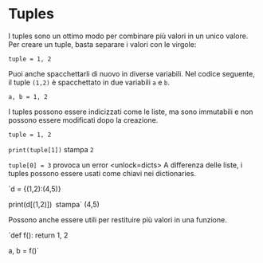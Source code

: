 # Tuples
I tuples sono un ottimo modo per combinare più valori in un unico valore.
Per creare un tuple, basta separare i valori con le virgole:

`tuple = 1, 2`

Puoi anche spacchettarli di nuovo in diverse variabili. Nel codice seguente, il tuple `(1,2)` è spacchettato in due variabili `a` e `b`.

`a, b = 1, 2`

I tuples possono essere indicizzati come le liste, ma sono immutabili e non possono essere modificati dopo la creazione.

`tuple = 1, 2`

`print(tuple[1])`
stampa `2`

`tuple[0] = 3`
provoca un error
<unlock=dicts>
A differenza delle liste, i tuples possono essere usati come chiavi nei dictionaries.

`d = {(1,2):(4,5)}

print(d[(1,2)])`
`stampa` (4,5)</unlock>

Possono anche essere utili per restituire più valori in una funzione.

`def f():
    return 1, 2

a, b = f()`